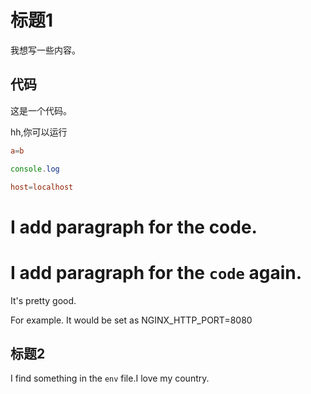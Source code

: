 # 标题1

我想写一些内容。

## 代码


这是一个代码。

hh,你可以运行

```conf
a=b
```

```js
console.log
```

```conf
host=localhost
```

# I add paragraph for the code.

# I add paragraph for the `code` again.

It's pretty good.

For example. It would be set as NGINX_HTTP_PORT=8080

## 标题2

I find something in the `env` file.I love my country.
